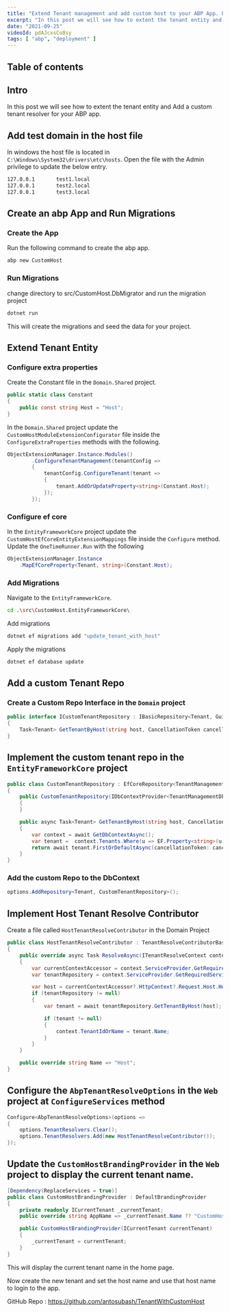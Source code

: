 ```yaml
---
title: "Extend Tenant management and add custom host to your ABP App. Part 7"
excerpt: "In this post we will see how to extent the tenant entity and Add a custom tenant resolver for your ABP app."
date: "2021-09-25"
videoId: pdAJcxsCo8sy
tags: [ "abp", "deployment" ]
---
```

## Table of contents

## Intro

In this post we will see how to extent the tenant entity and Add a custom tenant resolver for your ABP app.

## Add test domain in the host file

In windows the host file is located in `C:\Windows\System32\drivers\etc\hosts`. Open the file with the Admin privilege to update the below entry.

```bash
127.0.0.1       test1.local
127.0.0.1       test2.local
127.0.0.1       test3.local
```

## Create an abp App and Run Migrations

### Create the App

Run the following command to create the abp app.

```bash
abp new CustomHost
```

### Run Migrations

change directory to src/CustomHost.DbMigrator and run the migration project

```bash
dotnet run
```

This will create the migrations and seed the data for your project.

## Extend Tenant Entity

### Configure extra properties

Create the Constant file in the `Domain.Shared` project.

```cs
public static class Constant
{
    public const string Host = "Host";
}
```

In the `Domain.Shared` project update the `CustomHostModuleExtensionConfigurator` file inside the `ConfigureExtraProperties` methods with the following.

```cs
ObjectExtensionManager.Instance.Modules()
        .ConfigureTenantManagement(tenantConfig =>
        {
            tenantConfig.ConfigureTenant(tenant =>
            {
                tenant.AddOrUpdateProperty<string>(Constant.Host);
            });
        });
```

### Configure ef core

In the `EntityFrameworkCore` project update the `CustomHostEfCoreEntityExtensionMappings` file inside the `Configure` method. Update the `OneTimeRunner.Run` with the following

```cs
ObjectExtensionManager.Instance
    .MapEfCoreProperty<Tenant, string>(Constant.Host);
```

### Add Migrations

Navigate to the `EntityFrameworkCore`.

```bash
cd .\src\CustomHost.EntityFrameworkCore\
```

Add migrations

```bash
dotnet ef migrations add "update_tenant_with_host"
```

Apply the migrations

```bash
dotnet ef database update
```

## Add a custom Tenant Repo

### Create a Custom Repo Interface in the `Domain` project

```cs
public interface ICustomTenantRepository : IBasicRepository<Tenant, Guid>
{
    Task<Tenant> GetTenantByHost(string host, CancellationToken cancellationToken = default);
}
```

## Implement the custom tenant repo in the `EntityFrameworkCore` project

```cs
public class CustomTenantRepository : EfCoreRepository<TenantManagementDbContext, Tenant, Guid>, ICustomTenantRepository
{
    public CustomTenantRepository(IDbContextProvider<TenantManagementDbContext> dbContextProvider) : base(dbContextProvider)
    {
    }

    public async Task<Tenant> GetTenantByHost(string host, CancellationToken cancellationToken = default)
    {
        var context = await GetDbContextAsync();
        var tenant =  context.Tenants.Where(u => EF.Property<string>(u, "Host") == host);
        return await tenant.FirstOrDefaultAsync(cancellationToken: cancellationToken);
    }
}
```

### Add the custom Repo to the DbContext

```cs
options.AddRepository<Tenant, CustomTenantRepository>();
```

## Implement Host Tenant Resolve Contributor

Create a file called `HostTenantResolveContributor` in the Domain Project

```cs
public class HostTenantResolveContributor : TenantResolveContributorBase
{
    public override async Task ResolveAsync(ITenantResolveContext context)
    {
        var currentContextAccessor = context.ServiceProvider.GetRequiredService<IHttpContextAccessor>();
        var tenantRepository = context.ServiceProvider.GetRequiredService<ICustomTenantRepository>();

        var host = currentContextAccessor?.HttpContext?.Request.Host.Host;
        if (tenantRepository != null)
        {
            var tenant = await tenantRepository.GetTenantByHost(host);

            if (tenant != null)
            {
                context.TenantIdOrName = tenant.Name;
            }
        }
    }

    public override string Name => "Host";
}
```

## Configure the `AbpTenantResolveOptions` in the `Web` project at `ConfigureServices` method

```cs
Configure<AbpTenantResolveOptions>(options =>
{
    options.TenantResolvers.Clear();
    options.TenantResolvers.Add(new HostTenantResolveContributor());
});
```

## Update the `CustomHostBrandingProvider` in the `Web` project to display the current tenant name.

```cs
[Dependency(ReplaceServices = true)]
public class CustomHostBrandingProvider : DefaultBrandingProvider
{
    private readonly ICurrentTenant _currentTenant;
    public override string AppName => _currentTenant.Name ?? "CustomHost";

    public CustomHostBrandingProvider(ICurrentTenant currentTenant)
    {
        _currentTenant = currentTenant;
    }
}
```

This will display the current tenant name in the home page.

Now create the new tenant and set the host name and use that host name to login to the app.

GitHub Repo : <https://github.com/antosubash/TenantWithCustomHost>
